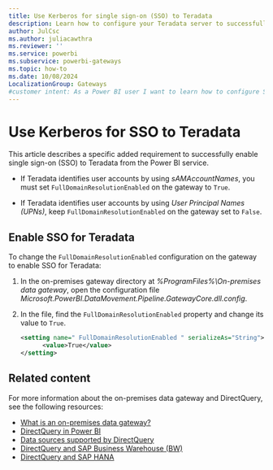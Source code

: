 ```yaml
---
title: Use Kerberos for single sign-on (SSO) to Teradata
description: Learn how to configure your Teradata server to successfully enable single sign-on from the Power BI service.
author: JulCsc
ms.author: juliacawthra
ms.reviewer: ''
ms.service: powerbi
ms.subservice: powerbi-gateways
ms.topic: how-to
ms.date: 10/08/2024
LocalizationGroup: Gateways
#customer intent: As a Power BI user I want to learn how to configure SSO for my Teradata server using Power BI. 
---
```


# Use Kerberos for SSO to Teradata

This article describes a specific added requirement to successfully enable single sign-on (SSO) to Teradata from the Power BI service.

- If Teradata identifies user accounts by using *sAMAccountNames*, you must set `FullDomainResolutionEnabled` on the gateway to `True`.

- If Teradata identifies user accounts by using *User Principal Names (UPNs)*, keep `FullDomainResolutionEnabled` on the gateway set to `False`.

## Enable SSO for Teradata

To change the `FullDomainResolutionEnabled` configuration on the gateway to enable SSO for Teradata:

1. In the on-premises gateway directory at *%ProgramFiles%\On-premises data gateway*, open the configuration file *Microsoft.PowerBI.DataMovement.Pipeline.GatewayCore.dll.config*.

1. In the file, find the `FullDomainResolutionEnabled` property and change its value to `True`.

   ```xml
   <setting name=" FullDomainResolutionEnabled " serializeAs="String">
         <value>True</value>
   </setting>
   ```

## Related content

For more information about the on-premises data gateway and DirectQuery, see the following resources:

- [What is an on-premises data gateway?](/data-integration/gateway/service-gateway-onprem)
- [DirectQuery in Power BI](desktop-directquery-about.md)
- [Data sources supported by DirectQuery](power-bi-data-sources.md)
- [DirectQuery and SAP Business Warehouse (BW)](desktop-directquery-sap-bw.md)
- [DirectQuery and SAP HANA](desktop-directquery-sap-hana.md)
